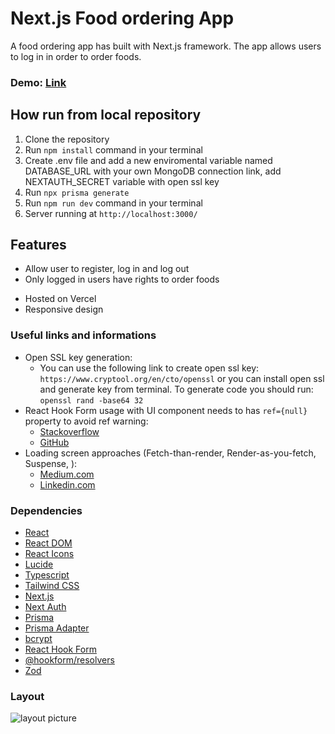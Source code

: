 # **Next.js Food ordering App**

A food ordering app has built with Next.js framework. The app allows users to log in in order to order foods.

### Demo: [Link]()

## How run from local repository

1. Clone the repository
2. Run `npm install` command in your terminal
3. Create .env file and add a new enviromental variable named DATABASE_URL with your own MongoDB connection link, add NEXTAUTH_SECRET variable with open ssl key
4. Run `npx prisma generate`
5. Run `npm run dev` command in your terminal
6. Server running at `http://localhost:3000/`

## Features

- Allow user to register, log in and log out
- Only logged in users have rights to order foods

<!--
- Only users with admin rights can create a new post
- User with admin rights can remove/update posts and comments
- User without admin rigths can remove/update comments which have written by himself/herself
- Posts and comments update date has shown
- Next.js used for CSR and SSR
- MongoDB used to store users, posts and comments informations
- Prisma ORM is used
- Bcrypt.js used to hash the user password
- Zod used for validation
- Render-as-you-fetch approach is used for Loading screen
-->

- Hosted on Vercel
- Responsive design

### Useful links and informations

- Open SSL key generation:
  - You can use the following link to create open ssl key: `https://www.cryptool.org/en/cto/openssl` or you can install open ssl and generate key from terminal. To generate code you should run: `openssl rand -base64 32`
- React Hook Form usage with UI component needs to has `ref={null}` property to avoid ref warning:
  - [Stackoverflow](https://stackoverflow.com/questions/67877887/react-hook-form-v7-function-components-cannot-be-given-refs-attempts-to-access)
  - [GitHub](https://github.com/react-hook-form/react-hook-form/issues/3411)
- Loading screen approaches (Fetch-than-render, Render-as-you-fetch, Suspense, ):
  - [Medium.com](https://medium.com/jspoint/introduction-to-react-v18-suspense-and-render-as-you-fetch-approach-1b259551a4c0)
  - [Linkedin.com](https://www.linkedin.com/pulse/fetch-then-render-render-as-you-fetch-fetch-on-render-amit-pal/)

### Dependencies

- [React](https://react.dev/)
- [React DOM](https://www.npmjs.com/package/react-dom)
- [React Icons](https://www.npmjs.com/package/react-icons)
- [Lucide](https://lucide.dev/)
- [Typescript](https://www.typescriptlang.org/)
- [Tailwind CSS](https://tailwindcss.com/)
- [Next.js](https://nextjs.org/)
- [Next Auth](https://next-auth.js.org/)
- [Prisma](https://www.prisma.io/)
- [Prisma Adapter](https://authjs.dev/reference/adapter/prisma)
- [bcrypt](https://www.npmjs.com/package/bcrypt)
- [React Hook Form](https://react-hook-form.com/)
- [@hookform/resolvers](https://www.npmjs.com/package/@hookform/resolvers)
- [Zod](https://zod.dev/)

### Layout

![layout picture](https://github.com/ev0clu/next-blog/blob/main/layout.png?raw=true)
